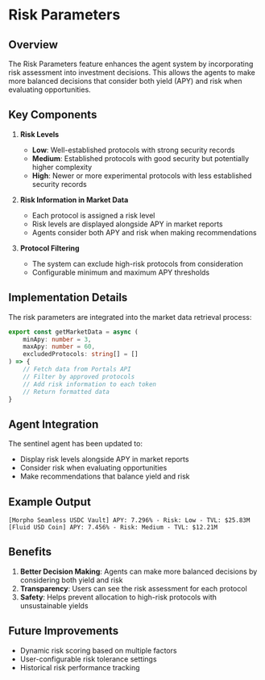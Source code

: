 # Risk Parameters

## Overview

The Risk Parameters feature enhances the agent system by incorporating risk assessment into investment decisions. This allows the agents to make more balanced decisions that consider both yield (APY) and risk when evaluating opportunities.

## Key Components

1. **Risk Levels**

    - **Low**: Well-established protocols with strong security records
    - **Medium**: Established protocols with good security but potentially higher complexity
    - **High**: Newer or more experimental protocols with less established security records

2. **Risk Information in Market Data**

    - Each protocol is assigned a risk level
    - Risk levels are displayed alongside APY in market reports
    - Agents consider both APY and risk when making recommendations

3. **Protocol Filtering**
    - The system can exclude high-risk protocols from consideration
    - Configurable minimum and maximum APY thresholds

## Implementation Details

The risk parameters are integrated into the market data retrieval process:

```typescript
export const getMarketData = async (
	minApy: number = 3,
	maxApy: number = 60,
	excludedProtocols: string[] = []
) => {
	// Fetch data from Portals API
	// Filter by approved protocols
	// Add risk information to each token
	// Return formatted data
}
```

## Agent Integration

The sentinel agent has been updated to:

-   Display risk levels alongside APY in market reports
-   Consider risk when evaluating opportunities
-   Make recommendations that balance yield and risk

## Example Output

```
[Morpho Seamless USDC Vault] APY: 7.296% - Risk: Low - TVL: $25.83M
[Fluid USD Coin] APY: 7.456% - Risk: Medium - TVL: $12.21M
```

## Benefits

1. **Better Decision Making**: Agents can make more balanced decisions by considering both yield and risk
2. **Transparency**: Users can see the risk assessment for each protocol
3. **Safety**: Helps prevent allocation to high-risk protocols with unsustainable yields

## Future Improvements

-   Dynamic risk scoring based on multiple factors
-   User-configurable risk tolerance settings
-   Historical risk performance tracking
